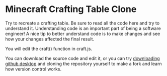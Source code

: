 # Minecraft Crafting Table Clone

Try to recreate a crafting table. Be sure to read all the code here and try to understand it. Understanding code is an important part of being a software engineer! A nice tip to better understand code is to make changes and see how your changes affected the final result.

You will edit the craft() function in craft.js.

You can download the source code and edit it, or you can try [downloading github desktop](https://desktop.github.com/download/) and cloning the repository yourself to make a fork and learn how version control works.

